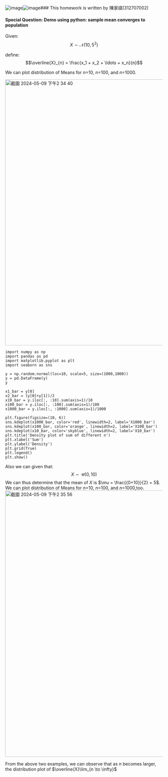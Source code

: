 ![image](https://github.com/HWTeng-Course/202402-Financial-Econometrics/assets/107116674/880258b5-31b1-4e8f-a147-3167427f16a8)![image](https://github.com/HWTeng-Course/202402-Financial-Econometrics/assets/107116674/136c021c-a9d5-46de-bb7d-a54223b5bc20)### This homework is written by 陳家祺(312707002)

#### Special Question: Demo using python: sample mean converges to population

Given: $$X \sim \mathcal{N}(10, 5^2)$$

define: $$\overline{X}_{n} = \frac{x_1 + x_2 + \ldots + x_n}{n}$$

We can plot distribution of Means for $n$=10, $n$=100, and $n$=1000.

<img width="849" alt="截圖 2024-05-09 下午2 34 40" src="https://github.com/HWTeng-Course/202402-Financial-Econometrics/assets/107116674/2b9595dd-67a0-4f74-b7cc-3f993ea6de28">


```{python}
import numpy as np
import pandas as pd
import matplotlib.pyplot as plt 
import seaborn as sns

y = np.random.normal(loc=10, scale=5, size=(1000,1000))
y = pd.DataFrame(y)
y

x1_bar = y[0]
x2_bar = (y[0]+y[1])/2
x10_bar = y.iloc[:, :10].sum(axis=1)/10
x100_bar = y.iloc[:, :100].sum(axis=1)/100
x1000_bar = y.iloc[:, :1000].sum(axis=1)/1000

plt.figure(figsize=(10, 6))
sns.kdeplot(x1000_bar, color='red', linewidth=2, label='X1000_bar')
sns.kdeplot(x100_bar, color='orange', linewidth=2, label='X100_bar')
sns.kdeplot(x10_bar, color='skyblue', linewidth=2, label='X10_bar')
plt.title('Density plot of sum of different n')
plt.xlabel('Sum')
plt.ylabel('Density')
plt.grid(True)
plt.legend() 
plt.show()
```

Also we can given that: $$X \sim \mathcal{U}(0, 10)$$
We can thus determine that the mean of $X$ is $\\mu = \frac{{0+10}}{2} = 5\$.
We can plot distribution of Means for $n$=10, $n$=100, and $n$=1000,too.
<img width="850" alt="截圖 2024-05-09 下午2 35 56" src="https://github.com/HWTeng-Course/202402-Financial-Econometrics/assets/107116674/0d38c5f4-940b-4b16-bf9f-b1335fefd6ab">

From the above two examples, we can observe that as  $n$ becomes larger, the distribution plot of $\overline{X}\lim_{n \to \infty}$


